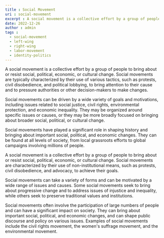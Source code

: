 ```yaml
---
title : Social Movement
uri : social-movement
excerpt : A social movement is a collective effort by a group of people to bring about or resist social, political, economic, or cultural change.
date: 2022-12-26
author : admin
tags : 
  - social-movement
  - left-wing
  - right-wing
  - labor-movement
  - identity-politics
---
```



A social movement is a collective effort by a group of people to bring about or resist social, political, economic, or cultural change. Social movements are typically characterized by their use of various tactics, such as protests, civil disobedience, and political lobbying, to bring attention to their cause and to pressure authorities or other decision-makers to make changes.

Social movements can be driven by a wide variety of goals and motivations, including issues related to social justice, civil rights, environmental protection, and economic inequality. They may be organized around specific issues or causes, or they may be more broadly focused on bringing about broader social, political, or cultural change.

Social movements have played a significant role in shaping history and bringing about important social, political, and economic changes. They can be found at all levels of society, from local grassroots efforts to global campaigns involving millions of people.

A social movement is a collective effort by a group of people to bring about or resist social, political, economic, or cultural change. Social movements are characterized by their use of non-institutional means, such as protests, civil disobedience, and advocacy, to achieve their goals.

Social movements can take a variety of forms and can be motivated by a wide range of issues and causes. Some social movements seek to bring about progressive change and to address issues of injustice and inequality, while others seek to preserve traditional values and institutions.

Social movements often involve the participation of large numbers of people and can have a significant impact on society. They can bring about important social, political, and economic changes, and can shape public discourse and policy on various issues. Examples of social movements include the civil rights movement, the women's suffrage movement, and the environmental movement.
